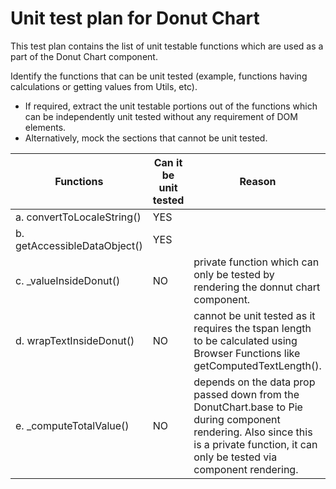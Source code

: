 # Unit test plan for Donut Chart

This test plan contains the list of unit testable functions which are used as a part of the Donut Chart component.

Identify the functions that can be unit tested (example, functions having calculations or getting values from Utils, etc).

- If required, extract the unit testable portions out of the functions which can be independently unit tested without any requirement of DOM elements.
- Alternatively, mock the sections that cannot be unit tested.

| Functions                    | Can it be unit tested | Reason                                                                                                                                                                                 |
| ---------------------------- | --------------------- | -------------------------------------------------------------------------------------------------------------------------------------------------------------------------------------- |
| a. convertToLocaleString()   | YES                   |                                                                                                                                                                                        |
| b. getAccessibleDataObject() | YES                   |                                                                                                                                                                                        |
| c. \_valueInsideDonut()      | NO                    | private function which can only be tested by rendering the donnut chart component.                                                                                                     |
| d. wrapTextInsideDonut()     | NO                    | cannot be unit tested as it requires the tspan length to be calculated using Browser Functions like getComputedTextLength().                                                           |
| e. \_computeTotalValue()     | NO                    | depends on the data prop passed down from the DonutChart.base to Pie during component rendering. Also since this is a private function, it can only be tested via component rendering. |
